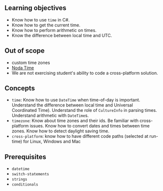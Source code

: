## Learning objectives

- Know how to use `time` in C#.
- Know how to get the current time.
- Know how to perform arithmetic on times.
- Know the difference between local time and UTC.

## Out of scope

- custom time zones
- [Noda Time][noda-time]
- We are not exercising student's ability to code a cross-platform solution.

## Concepts

- `time`: Know how to use `DateTime` when time-of-day is important. Understand the difference between local time and Universal Coordinated Time). Understand the role of `CultureInfo` in parsing times. Understand arithmetic with `DateTime`s.
- `timezone`: Know about time zones and their ids. Be familiar with cross-platform issues. Know how to convert dates and times between time zones. Know how to detect daylight saving time.
- `cross-platform`: know how to have different code paths (selected at run-time) for Linux, Windows and Mac

## Prerequisites

- `datetime`
- `switch-statements`
- `strings`
- `conditionals`

[noda-time]: https://nodatime.org/
